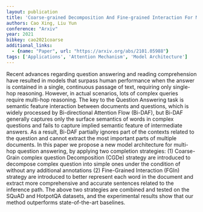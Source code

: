 ```yaml
---
layout: publication
title: 'Coarse-grained Decomposition And Fine-grained Interaction For Multi-hop Question Answering'
authors: Cao Xing, Liu Yun
conference: "Arxiv"
year: 2021
bibkey: cao2021coarse
additional_links:
  - {name: "Paper", url: "https://arxiv.org/abs/2101.05988"}
tags: ['Applications', 'Attention Mechanism', 'Model Architecture']
---
```

Recent advances regarding question answering and reading comprehension have resulted in models that surpass human performance when the answer is contained in a single, continuous passage of text, requiring only single-hop reasoning. However, in actual scenarios, lots of complex queries require multi-hop reasoning. The key to the Question Answering task is semantic feature interaction between documents and questions, which is widely processed by Bi-directional Attention Flow (Bi-DAF), but Bi-DAF generally captures only the surface semantics of words in complex questions and fails to capture implied semantic feature of intermediate answers. As a result, Bi-DAF partially ignores part of the contexts related to the question and cannot extract the most important parts of multiple documents. In this paper we propose a new model architecture for multi-hop question answering, by applying two completion strategies: (1) Coarse-Grain complex question Decomposition (CGDe) strategy are introduced to decompose complex question into simple ones under the condition of without any additional annotations (2) Fine-Grained Interaction (FGIn) strategy are introduced to better represent each word in the document and extract more comprehensive and accurate sentences related to the inference path. The above two strategies are combined and tested on the SQuAD and HotpotQA datasets, and the experimental results show that our method outperforms state-of-the-art baselines.
